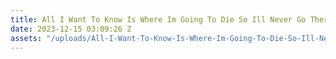 ```yaml
---
title: All I Want To Know Is Where Im Going To Die So Ill Never Go There
date: 2023-12-15 03:09:26 Z
assets: "/uploads/All-I-Want-To-Know-Is-Where-Im-Going-To-Die-So-Ill-Never-Go-There.jpg"
---
```


